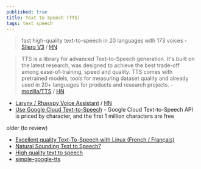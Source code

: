 ```yaml
---
published: true
title: Text to Speech (TTS)
tags: text speech
---
```

> fast high-quality text-to-speech in 20 languages with 173 voices - [Silero V3](https://github.com/snakers4/silero-models) / [HN](https://news.ycombinator.com/item?id=31807201)

> TTS is a library for advanced Text-to-Speech generation. It's built on the latest research, was designed to achieve the best trade-off among ease-of-training, speed and quality. TTS comes with pretrained models, tools for measuring dataset quality and already used in 20+ languages for products and research projects. - [mozilla/TTS](https://github.com/mozilla/TTS) / [HN](https://news.ycombinator.com/item?id=26790951)

- [Larynx / Rhasspy Voice Assistant](https://rhasspy.readthedocs.io/en/latest/) / [HN](https://news.ycombinator.com/item?id=29562526)
- [Use Google Cloud Text-to-Speech](https://bart.degoe.de/use-google-cloud-text-to-speech-to-create-an-audio-version-of-your-blog-posts/) - Google Cloud Text-to-Speech API is priced by character, and the first 1 million characters are free

older (to review)
- [Excellent quality Text-To-Speech with Linux (French / Français)](https://sweethack.wordpress.com/2014/04/14/excellent-quality-text-to-speech-with-linux-french-francais/)
- [Natural Sounding Text to Speech?](https://askubuntu.com/questions/53896/natural-sounding-text-to-speech)
- [High quality text to speech](https://ubuntuforums.org/showthread.php?t=2111436)
- [simple-google-tts](https://github.com/Glutanimate/simple-google-tts)
